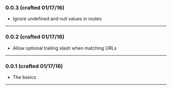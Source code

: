 ### 0.0.3 (crafted 01/17/16)

  * Ignore undefined and null values in routes

---

### 0.0.2 (crafted 01/17/16)

  * Allow optional trailing slash when matching URLs

---

### 0.0.1 (crafted 01/17/16)

  * The basics

---
